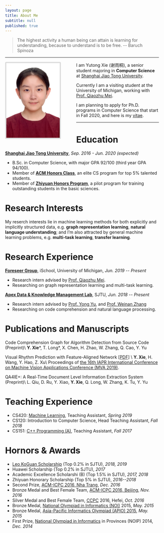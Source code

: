 ```yaml
---
layout: page
title: About Me
subtitle: null
published: true
---
```





> The highest activity a human being can attain is learning for understanding, because to understand is to be free. -- Baruch Spinoza

----------------------------

<img align="left" src="/img/photo.png" height="245" width="175" style="margin-right:50px;border:4px solid #ddd;border-radius:4px">

I am Yutong Xie (谢雨桐), a senior student majoring in **Computer Science** at [Shanghai Jiao Tong University](http://en.sjtu.edu.cn/).

Currently I am a visiting student at the University of Michigan, working with [Prof. Qiaozhu Mei](http://www-personal.umich.edu/~qmei/).

I am planning to apply for Ph.D. programs in Computer Science that start in Fall 2020, and here is my [vitae](https://raw.githubusercontent.com/yutxie/yutxie.github.io/master/files/YutongXie.pdf).

----------------------------

# Education

[**Shanghai Jiao Tong University**](https://www.sjtu.edu.cn/), *Sep. 2016 - Jun. 2020 (expected)*

- B.Sc. in Computer Science, with major GPA 92/100 (third year GPA 94/100).
- Member of [**ACM Honors Class**](https://acm.sjtu.edu.cn/), an elite CS program for top 5% talented students.
- Member of [**Zhiyuan Honors Program**](https://zhiyuan.sjtu.edu.cn/), a pilot program for training outstanding students in the basic sciences.

# Research Interests

My reserch interests lie in machine learning methods for both explicitly and implicitly structured data, e.g. **graph representation learning**, **natural language understanding**; and I’m also attracted by general machine learning problems, e.g. **multi-task learning**, **transfer learning**.


# Research Experience

[**Foreseer Group**](http://foreseer.si.umich.edu/), iSchool, University of Michigan, *Jun. 2019 -- Present*

- Research intern advised by [Prof. Qiaozhu Mei](http://www-personal.umich.edu/~qmei/).
- Researching on graph representation learning and multi-task learning.

[**Apex Data & Knowledge Management Lab**](http://apex.sjtu.edu.cn), SJTU, *Jun. 2018 -- Present*

- Research intern advised by [Prof. Yong Yu](http://apex.sjtu.edu.cn/members/yyu), and [Prof. Weinan Zhang](http://wnzhang.net/)
- Researching on code comprehension and  natural language processing.

# Publications and Manuscripts

Code Comprehension Graph for Algorithm Detection from Source Code (Preprint)\\
**Y. Xie**\*, T. Long\*, X. Chen, H. Zhao, W. Zhang, Q. Cao, Y. Yu

Visual Rhythm Prediction with Feature-Aligned Network \[[PDF](http://www.mva-org.jp/Proceedings/2019/papers/05-20.pdf)\] \\
**Y. Xie**, H. Wang, Y. Hao, Z. Xu\\
Proceedings of [the 16th IAPR International Conference on Machine Vision Applications Conference (MVA 2019)](http://www.mva-org.jp/Proceedings/2019/).

QA4IE+: A Real-Time Document Level Information Extraction System (Preprint)\\
L. Qiu, D. Ru, Y. Xiao, **Y. Xie**, Q. Long, W. Zhang, K. Tu, Y. Yu


# Teaching Experience

- CS420: [Machine Learning](http://wnzhang.net/teaching/cs420/index.html), Teaching Assistant, *Spring 2019*
- CS120: Introduction to Computer Science, Head Teaching Assistant, *Fall 2018*
- CS151: [C++ Programming (A)](https://acm.sjtu.edu.cn/wiki/Programming_2017), Teaching Assistant, *Fall 2017*

# Hornors & Awards

- [Leo KoGuan Scholarship](http://www.leokoguanfoundation.org/) (Top 0.2% in SJTU), *2018, 2019*
- Huawei Scholarship (Top 0.2% in SJTU), *2017*
- Academic Excellence Scholarshi (B) (Top 1.5% in SJTU), *2017, 2018*
- Zhiyuan Honorary Scholarship  (Top 5% in SJTU), *2016--2018*
- Second Prize, [ACM-ICPC 2016, Nha Trang](https://icpc.baylor.edu/regionals/finder/nha-trang-2016), *Dec. 2016*
- Bronze Medal and Best Female Team, [ACM-ICPC 2016, Beijing](http://acm.pku.edu.cn/icpc_pku2016/), *Nov. 2016*
- Silver Medal and Best Female Team, [CCPC](http://ccpc.io/) 2016, Hefei, *Oct. 2016*
- Bronze Medal, [National Olympiad in Informatics (NOI)](http://www.noi.cn/) 2015, *May. 2015*
- Bronze Medal, [Asia-Pacific Informatics Olympiad (APIO) 2015](http://apio2015.org/), *May. 2015*
- First Prize, [National Olympiad in Informatics](http://www.noi.cn/) in Provinces (NOIP) 2014, *Dec. 2014*
